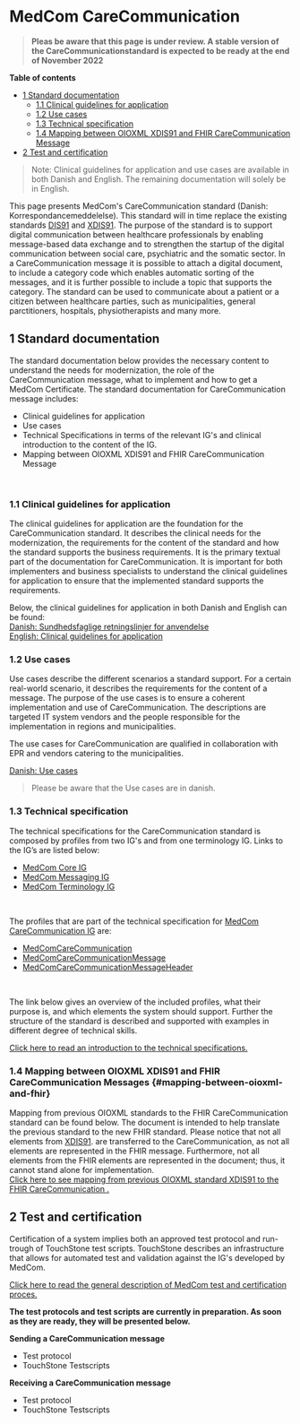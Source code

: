 # MedCom CareCommunication
><b>Pleas be aware that this page is under review. A stable version of the CareCommunicationstandard is expected to be ready at the end of November 2022 </b>


**Table of contents**
* [1 Standard documentation](#1-standard-documentation)
  * [1.1 Clinical guidelines for application](#11-clinical-guidelines-for-application)
  * [1.2 Use cases](#12-use-cases)
  * [1.3 Technical specification](#13-technical-specification)
  * [1.4 Mapping between OIOXML XDIS91 and FHIR CareCommunication Message](#mapping-between-oioxml-and-fhir)
* [2 Test and certification](#2-test-and-certification)

> Note: Clinical guidelines for application and use cases are available in both Danish and English. The remaining documentation will solely be in English.

This page presents MedCom's CareCommunication standard (Danish: Korrespondancemeddelelse). This standard will in time replace the existing standards <a href="https://svn.medcom.dk/svn/releases/Standarder/Den%20gode%20korrespondance/EDI/Dokumentation/" target="_blank">DIS91</a> and <a href="https://svn.medcom.dk/svn/releases/Standarder/Den%20gode%20korrespondance/XML/Dokumentation/" target="_blank">XDIS91</a>. The purpose of the standard is to support digital communication between healthcare professionals by enabling message-based data exchange and to strengthen the startup of the digital communication between social care, psychiatric and the somatic sector. In a CareCommunication message it is possible to attach a digital document, to include a category code which enables automatic sorting of the messages, and it is further possible to include a topic that supports the category. The standard can be used to communicate about a patient or a citizen between healthcare parties, such as municipalities, general parctitioners, hospitals, physiotherapists and many more. 

## 1 Standard documentation 
The standard documentation below provides the necessary content to understand the needs for modernization, the role of the CareCommunication message, what to implement and how to get a MedCom Certificate. The standard documentation for CareCommunication message includes:
  * Clinical guidelines for application
  * Use cases
  * Technical Specifications in terms of the relevant IG's and clinical introduction to the content of the IG.
  * Mapping between OIOXML XDIS91 and FHIR CareCommunication Message
<p>&nbsp;</p>

### 1.1 Clinical guidelines for application 
The clinical guidelines for application are the foundation for the CareCommunication standard. It describes the clinical needs for the modernization, the requirements for the content of the standard and how the standard supports the business requirements. It is the primary textual part of the documentation for CareCommunication. It is important for both implementers and business specialists to understand the clinical guidelines for application to ensure that the implemented standard supports the requirements.

Below, the clinical guidelines for application in both Danish and English can be found:<br> 
[Danish: Sundhedsfaglige retningslinjer for anvendelse](assets/documents/Clinical-guidelines-DA.md) <br> 
[English: Clinical guidelines for application](assets/documents/Clinical-guidelines-ENG.md) 

### 1.2 Use cases
Use cases describe the different scenarios a standard support. For a certain real-world scenario, it describes the requirements for the content of a message. The purpose of the use cases is to ensure a coherent implementation and use of CareCommunication. The descriptions are targeted IT system vendors and the people responsible for the implementation in regions and municipalities.

The use cases for CareCommunication are qualified in collaboration with EPR and vendors catering to the municipalities.

[Danish: Use cases](assets/CareCommunication_use_cases_v2.0.0.pdf) 
> Please be aware that the Use cases are in danish. 


<!-- Below can the use cases in Danish and English be found:<br> 

[Danish: Use cases](assets/documents/UseCases-DA.md) <br> 
[English: Use cases](assets/documents/UseCases-ENG.md)  -->

### 1.3 Technical specification

The technical specifications for the CareCommunication standard is composed by profiles from two IG's and from one terminology IG. Links to the IG’s are listed below:
*	<a href="https://medcomfhir.dk/ig/core/index.html" target="_blank">MedCom Core IG</a>
*	<a href="https://medcomfhir.dk/ig/messaging/" target="_blank">MedCom Messaging IG</a>
*	<a href="https://medcomfhir.dk/ig/terminology/" target="_blank">MedCom Terminology IG</a>
<p>&nbsp;</p>

The profiles that are part of the technical specification for <a href="https://build.fhir.org/ig/medcomdk/dk-medcom-carecommunication/" target="_blank">MedCom CareCommunication IG</a> are:  
*	<a href="https://medcomfhir.dk/ig/dk-medcom-carecommunication/StructureDefinition-medcom-careCommunication-communication.html" target="_blank">MedComCareCommunication</a>
*	<a href="https://medcomfhir.dk/ig/dk-medcom-carecommunication/StructureDefinition-medcom-careCommunication-message.html" target="_blank">MedComCareCommunicationMessage</a>
*	<a href="https://medcomfhir.dk/ig/dk-medcom-carecommunication/StructureDefinition-medcom-careCommunication-messageHeader.html" target="_blank">MedComCareCommunicationMessageHeader </a>
<p>&nbsp;</p>

The link below gives an overview of the included profiles, what their purpose is, and which elements the system should support.
Further the structure of the standard is described and supported with examples in different degree of technical skills.

[Click here to read an introduction to the technical specifications.](assets/documents/Intro-Technical-Spec-ENG.md)

### 1.4 Mapping between OIOXML XDIS91 and FHIR CareCommunication Messages {#mapping-between-oioxml-and-fhir}
Mapping from previous OIOXML standards to the FHIR CareCommunication standard can be found below. The document is intended to help translate the previous standard to the new FHIR standard. Please notice that not all elements from  <a href="https://svn.medcom.dk/svn/releases/Standarder/Den%20gode%20korrespondance/XML/Dokumentation/" target="_blank">XDIS91</a>. are transferred to the CareCommunication, as not all elements are represented in the FHIR message. Furthermore, not all elements from the FHIR elements are represented in the document; thus, it cannot stand alone for implementation.<br>
[Click here to see mapping from previous OIOXML standard XDIS91 to the FHIR CareCommunication .](assets/documents/Map_between_OIOXML_FHIR.md)


## 2 Test and certification
Certification of a system implies both an approved test protocol and run-trough of TouchStone test scripts. TouchStone describes an infrastructure that allows for automated test and validation against the IG's developed by MedCom.

<a href="https://medcomdk.github.io/MedComLandingPage/#3-test-and-certification" target="_blank">Click here to read the general description of MedCom test and certification proces.</a> 

<b>The test protocols and test scripts are currently in preparation. As soon as they are ready, they will be presented below.</b>

**Sending a CareCommunication message**
  * Test protocol
  * TouchStone Testscripts

**Receiving a CareCommunication message**
  * Test protocol
  * TouchStone Testscripts


<!-- ## 3 Release Notes

[Updates in the latest release.](assets/documents/ReleaseNote-ENG.md) -->
